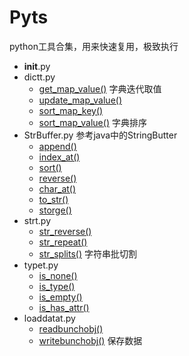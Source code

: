 # Pyts

python工具合集，用来快速复用，极致执行

+ __init__.py
+ dictt.py
    + [get_map_value()](pyts/dictt.py#L12)
    字典迭代取值
    + [update_map_value()](pyts/dictt.py#L34)
    + [sort_map_key()](pyts/dictt.py#L60)
    + [sort_map_value()](pyts/dictt.py#64)
    字典排序
+ StrBuffer.py
参考java中的StringButter
    + [append()](pyts/StrBuffer.py#22)
    + [index_at()](pyts/StrBuffer.py#37)
    + [sort()](pyts/StrBuffer.py#47)
    + [reverse()](pyts/StrBuffer.py#50)
    + [char_at()](pyts/StrBuffer.py#53)
    + [to_str()](pyts/StrBuffer.py#58)
    + [storge()](pyts/StrBuffer.py#64)
+ strt.py
    + [str_reverse()](pyts/strt.py#14)
    + [str_repeat()](pyts/dictt.py#18)
    + [str_splits()](pyts/dictt.py#29)
    字符串批切割
+ typet.py
    + [is_none()](pyts/strt.py#11)
    + [is_type()](pyts/dictt.py#15)
    + [is_empty()](pyts/dictt.py#25)
    + [is_has_attr()](pyts/dictt.py#35)
+ loaddatat.py
    + [readbunchobj()](pyts/loaddatat.py#13)
    + [writebunchobj()](pyts/loaddatat.py#19)
    保存数据